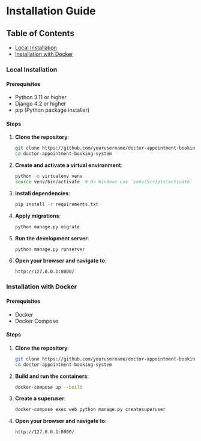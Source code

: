 # Installation Guide

## Table of Contents

- [Local Installation](#local-installation)
- [Installation with Docker](#installation-with-docker)

### Local Installation

#### Prerequisites

- Python 3.11 or higher
- Django 4.2 or higher
- pip (Python package installer)

#### Steps

1. **Clone the repository**:

   ```bash
   git clone https://github.com/yourusername/doctor-appointment-booking-system.git
   cd doctor-appointment-booking-system
   ```

2. **Create and activate a virtual environment**:

   ```bash
   python -m virtualenv venv
   source venv/bin/activate  # On Windows use `venv\Scripts\activate`
   ```

3. **Install dependencies**:

   ```bash
   pip install -r requirements.txt
   ```

4. **Apply migrations**:

   ```bash
   python manage.py migrate
   ```

5. **Run the development server**:

   ```bash
   python manage.py runserver
   ```

6. **Open your browser and navigate to**:
   ```
   http://127.0.0.1:8000/
   ```

### Installation with Docker

#### Prerequisites

- Docker
- Docker Compose

#### Steps

1. **Clone the repository**:

   ```bash
   git clone https://github.com/yourusername/doctor-appointment-booking-system.git
   cd doctor-appointment-booking-system
   ```

2. **Build and run the containers**:

   ```bash
   docker-compose up --build
   ```

3. **Create a superuser**:

   ```bash
   docker-compose exec web python manage.py createsuperuser
   ```

4. **Open your browser and navigate to**:
   ```
   http://127.0.0.1:8000/
   ```
